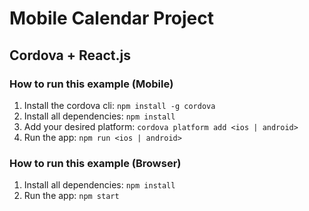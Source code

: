 # Mobile Calendar Project
## Cordova + React.js

### How to run this example (Mobile)
1. Install the cordova cli: ```npm install -g cordova```
2. Install all dependencies: ```npm install```
3. Add your desired platform: ```cordova platform add <ios | android>```
4. Run the app: ```npm run <ios | android>```

### How to run this example (Browser)
1. Install all dependencies: ```npm install```
2. Run the app: ```npm start```
